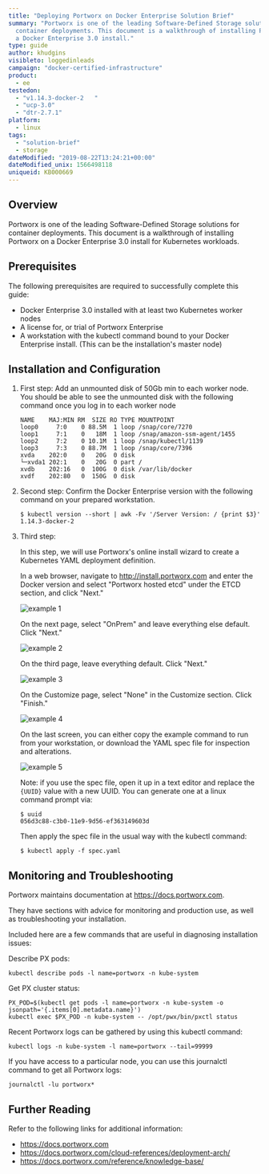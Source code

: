 ```yaml
---
title: "Deploying Portworx on Docker Enterprise Solution Brief"
summary: "Portworx is one of the leading Software-Defined Storage solutions for
  container deployments. This document is a walkthrough of installing Portworx on
  a Docker Enterprise 3.0 install."
type: guide
author: khudgins
visibleto: loggedinleads
campaign: "docker-certified-infrastructure"
product:
  - ee
testedon:
  - "v1.14.3-docker-2	"
  - "ucp-3.0"
  - "dtr-2.7.1"
platform:
  - linux
tags:
  - "solution-brief"
  - storage
dateModified: "2019-08-22T13:24:21+00:00"
dateModified_unix: 1566498118
uniqueid: KB000669
---
```

## Overview

Portworx is one of the leading Software-Defined Storage solutions for container deployments. This document is a walkthrough of installing Portworx on a Docker Enterprise 3.0 install for Kubernetes workloads.

## Prerequisites

The following prerequisites are required to successfully complete this guide:


- Docker Enterprise 3.0 installed with at least two Kubernetes worker nodes
- A license for, or trial of Portworx Enterprise
- A workstation with the kubectl command bound to your Docker Enterprise install. (This can be the installation's master node)

## Installation and Configuration

1. First step:
    Add an unmounted disk of 50Gb min to each worker node. You should be able to see the unmounted disk with the following command once you log in to each worker node

    ```
    NAME    MAJ:MIN RM  SIZE RO TYPE MOUNTPOINT
    loop0     7:0    0 88.5M  1 loop /snap/core/7270
    loop1     7:1    0   18M  1 loop /snap/amazon-ssm-agent/1455
    loop2     7:2    0 10.1M  1 loop /snap/kubectl/1139
    loop3     7:3    0 88.7M  1 loop /snap/core/7396
    xvda    202:0    0   20G  0 disk
    └─xvda1 202:1    0   20G  0 part /
    xvdb    202:16   0  100G  0 disk /var/lib/docker
    xvdf    202:80   0  150G  0 disk

    ```

2. Second step:
    Confirm the Docker Enterprise version with the following command on your prepared workstation.

    ```
    $ kubectl version --short | awk -Fv '/Server Version: / {print $3}'
    1.14.3-docker-2
    ```

3. Third step:

    In this step, we will use Portworx's online install wizard to create a Kubernetes YAML deployment definition.

    In a web browser, navigate to http://install.portworx.com and enter the Docker version and select "Portworx hosted etcd" under the ETCD section, and click "Next."

    ![example 1](example1.png "install.portworx.com screen 1")

    On the next page, select "OnPrem" and leave everything else default. Click "Next."

    ![example 2](example2.png "install.portworx.com screen 2")

    On the third page, leave everything default. Click "Next."

    ![example 3](example3.png "install.portworx.com screen 3")

    On the Customize page, select "None" in the Customize section. Click "Finish."

    ![example 4](example4.png "install.portworx.com screen 4")

    On the last screen, you can either copy the example command to run from your workstation, or download the YAML spec file for inspection and alterations.

    ![example 5](example5.png "install.portworx.com screen 5")

    Note: if you use the spec file, open it up in a text editor and replace the `{UUID}` value with a new UUID. You can generate one at a linux command prompt via:

    ```
    $ uuid
    056d3c88-c3b0-11e9-9d56-ef363149603d
    ```

    Then apply the spec file in the usual way with the kubectl command:

    ```
    $ kubectl apply -f spec.yaml
    ```



## Monitoring and Troubleshooting

Portworx maintains documentation at <https://docs.portworx.com>.

They have sections with advice for monitoring and production use, as well as troubleshooting your installation.

Included here are a few commands that are useful in diagnosing installation issues:

Describe PX pods:

```
kubectl describe pods -l name=portworx -n kube-system
```

Get PX cluster status:

```
PX_POD=$(kubectl get pods -l name=portworx -n kube-system -o jsonpath='{.items[0].metadata.name}')
kubectl exec $PX_POD -n kube-system -- /opt/pwx/bin/pxctl status
```

Recent Portworx logs can be gathered by using this kubectl command:

```
kubectl logs -n kube-system -l name=portworx --tail=99999
```

If you have access to a particular node, you can use this journalctl command to get all Portworx logs:

```
journalctl -lu portworx*
```

## Further Reading

Refer to the following links for additional information:

- <https://docs.portworx.com>
- <https://docs.portworx.com/cloud-references/deployment-arch/>
- <https://docs.portworx.com/reference/knowledge-base/>
